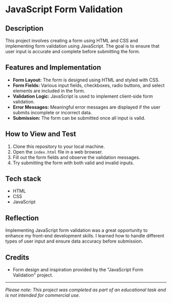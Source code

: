 # JavaScript Form Validation

## Description
This project involves creating a form using HTML and CSS and implementing form validation using JavaScript. The goal is to ensure that user input is accurate and complete before submitting the form.

## Features and Implementation
- **Form Layout:** The form is designed using HTML and styled with CSS.
- **Form Fields:** Various input fields, checkboxes, radio buttons, and select elements are included in the form.
- **Validation Logic:** JavaScript is used to implement client-side form validation.
- **Error Messages:** Meaningful error messages are displayed if the user submits incomplete or incorrect data.
- **Submission:** The form can be submitted once all input is valid.

## How to View and Test
1. Clone this repository to your local machine.
2. Open the `index.html` file in a web browser.
3. Fill out the form fields and observe the validation messages.
4. Try submitting the form with both valid and invalid inputs.

## Tech stack
- HTML
- CSS
- JavaScript

## Reflection
Implementing JavaScript form validation was a great opportunity to enhance my front-end development skills. I learned how to handle different types of user input and ensure data accuracy before submission.

## Credits
- Form design and inspiration provided by the "JavaScript Form Validation" project.

---
*Please note: This project was completed as part of an educational task and is not intended for commercial use.*
